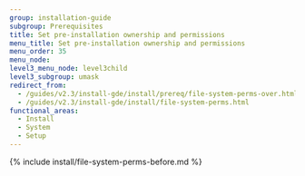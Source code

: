 ```yaml
---
group: installation-guide
subgroup: Prerequisites
title: Set pre-installation ownership and permissions
menu_title: Set pre-installation ownership and permissions
menu_order: 35
menu_node:
level3_menu_node: level3child
level3_subgroup: umask
redirect_from:
  - /guides/v2.3/install-gde/install/prereq/file-system-perms-over.html
  - /guides/v2.3/install-gde/install/file-system-perms.html
functional_areas:
  - Install
  - System
  - Setup
---
```


{% include install/file-system-perms-before.md %}
